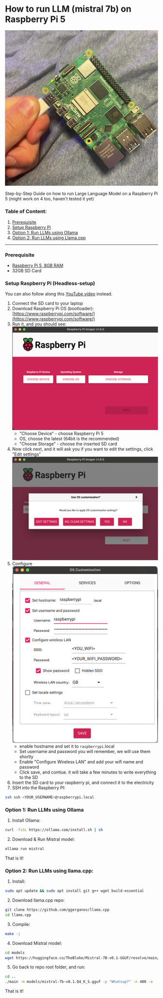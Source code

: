 # How to run LLM (mistral 7b) on Raspberry Pi 5

![How to run LLM (mistral 7b) on Raspberry Pi 5](./images/raspberrypi.jpeg)

Step-by-Step Guide on how to run Large Language Model on a Raspberry Pi 5 (might work on 4 too, haven't tested it yet)

### Table of Content:

1. [Prerequisite](#prerequisite)
2. [Setup Raspberry Pi](#setup-raspberry-pi-headless-setup)
3. [Option 1: Run LLMs using Ollama](#option-1-run-llms-using-ollama)
4. [Option 2: Run LLMs using Llama.cpp](#option-2-run-llms-using-llamacpp)

---

### Prerequisite

- [Raspberry Pi 5, 8GB RAM](https://www.raspberrypi.com/products/raspberry-pi-5/)
- 32GB SD Card

### Setup Raspberry Pi (Headless-setup)

You can also follow along this [YouTube video](https://www.youtube.com/watch?v=9fEnvDgxwbI) instead.

1. Connect the SD card to your laptop
2. Download Raspberry Pi OS (bootloader): [https://www.raspberrypi.com/software/](https://www.raspberrypi.com/software/)
3. Run it, and you should see:
   ![screenshot1.png](./images/screenshot1.png)
   - "Choose Device" - choose Raspberry Pi 5
   - OS, choose the latest (64bit is the recommended)
   - "Choose Storage" - choose the inserted SD card
4. Now click next, and it will ask you if you want to edit the settings, click "Edit settings"
   ![screenshot2.png](./images/screenshot2.png)
5. Configure
   ![screenshot3.png](./images/screenshot3.png)
   - enable hostname and set it to `raspberrypi`.local
   - Set username and password you will remember, we will use them shortly
   - Enable "Configure Wireless LAN" and add your wifi name and password
   - Click save, and contiue. it will take a few minutes to write everything to the SD
6. Insert the SD card to your raspberry pi, and connect it to the electricity
7. SSH into the Raspberry PI:

```bash
ssh ssh <YOUR_USERNAME>@raspberrypi.local
```

### Option 1: Run LLMs using Ollama

1. Install Ollama:

```bash
curl -fsSL https://ollama.com/install.sh | sh
```

2. Download & Run Mistral model:

```bash
ollama run mistral
```

That is it!

### Option 2: Run LLMs using llama.cpp:

1. Install:

```bash
sudo apt update && sudo apt install git g++ wget build-essential
```

2. Download llama.cpp repo:

```bash
git clone https://github.com/ggerganov/llama.cpp
cd llama.cpp
```

3. Compile:

```bash
make -j
```

4. Download Mistral model:

```bash
cd models
wget https://huggingface.co/TheBloke/Mistral-7B-v0.1-GGUF/resolve/main/mistral-7b-v0.1.Q4_K_S.gguf)
```

5. Go back to repo root folder, and run:

```bash
cd ..
./main -m models/mistral-7b-v0.1.Q4_K_S.gguf -p "Whatsup?" -n 400 -e
```

That is it!

